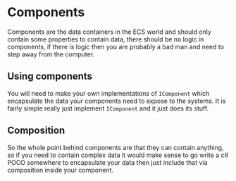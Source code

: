 # Components

Components are the data containers in the ECS world and should only contain some properties to contain data, there should be no logic in components, if there is logic then you are probably a bad man and need to step away from the computer.

## Using components

You will need to make your own implementations of `IComponent` which encapsulate the data your components need to expose to the systems. It is fairly simple really just implement `IComponent` and it just does its stuff.

## Composition

So the whole point behind components are that they can contain anything, so if you need to contain complex data it would make sense to go write a c# POCO somewhere to encapsulate your data then just include that via composition inside your component.